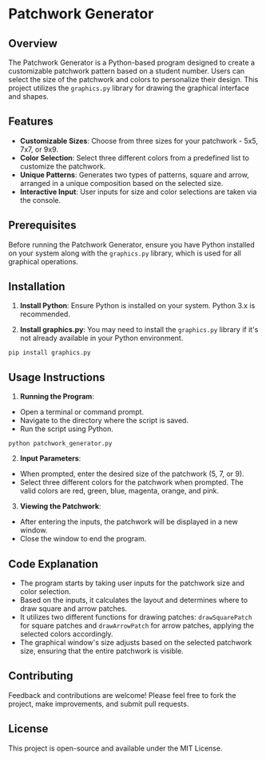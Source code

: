 # Patchwork Generator

## Overview
The Patchwork Generator is a Python-based program designed to create a customizable patchwork pattern based on a student number. Users can select the size of the patchwork and colors to personalize their design. This project utilizes the `graphics.py` library for drawing the graphical interface and shapes.

## Features
- **Customizable Sizes**: Choose from three sizes for your patchwork - 5x5, 7x7, or 9x9.
- **Color Selection**: Select three different colors from a predefined list to customize the patchwork.
- **Unique Patterns**: Generates two types of patterns, square and arrow, arranged in a unique composition based on the selected size.
- **Interactive Input**: User inputs for size and color selections are taken via the console.

## Prerequisites
Before running the Patchwork Generator, ensure you have Python installed on your system along with the `graphics.py` library, which is used for all graphical operations.

## Installation
1. **Install Python**:
   Ensure Python is installed on your system. Python 3.x is recommended.

2. **Install graphics.py**:
   You may need to install the `graphics.py` library if it's not already available in your Python environment.
```
pip install graphics.py
```

## Usage Instructions
1. **Running the Program**:
- Open a terminal or command prompt.
- Navigate to the directory where the script is saved.
- Run the script using Python.
```
python patchwork_generator.py
```

2. **Input Parameters**:
- When prompted, enter the desired size of the patchwork (5, 7, or 9).
- Select three different colors for the patchwork when prompted. The valid colors are red, green, blue, magenta, orange, and pink.

3. **Viewing the Patchwork**:
- After entering the inputs, the patchwork will be displayed in a new window.
- Close the window to end the program.

## Code Explanation
- The program starts by taking user inputs for the patchwork size and color selection.
- Based on the inputs, it calculates the layout and determines where to draw square and arrow patches.
- It utilizes two different functions for drawing patches: `drawSquarePatch` for square patches and `drawArrowPatch` for arrow patches, applying the selected colors accordingly.
- The graphical window's size adjusts based on the selected patchwork size, ensuring that the entire patchwork is visible.

## Contributing
Feedback and contributions are welcome! Please feel free to fork the project, make improvements, and submit pull requests.

## License
This project is open-source and available under the MIT License.
